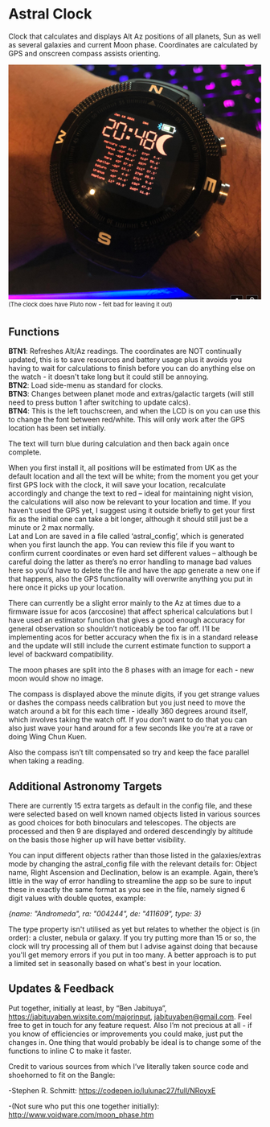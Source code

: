 Astral Clock
============
Clock that calculates and displays Alt Az positions of all planets, Sun as well as several galaxies and current Moon phase. Coordinates are calculated by GPS and onscreen compass assists orienting.

![screenshot](./Example.PNG)  
<sup>(The clock does have Pluto now - felt bad for leaving it out)</sup>

Functions
---------
**BTN1**: Refreshes Alt/Az readings. The coordinates are NOT continually updated, this is to save resources and battery usage plus it avoids you having to wait for calculations to finish before you can do anything else on the watch - it doesn't take long but it could still be annoying.  
**BTN2**: Load side-menu as standard for clocks.  
**BTN3**: Changes between planet mode and extras/galactic targets (will still need to press button 1 after switching to update calcs).  
**BTN4**: This is the left touchscreen, and when the LCD is on you can use this to change the font between red/white. This will only work after the GPS location has been set initially.  

The text will turn blue during calculation and then back again once complete.

When you first install it, all positions will be estimated from UK as the default location and all the text will be white; from the moment you get your first GPS lock with the clock, it will save your location, recalculate accordingly and change the text to red – ideal for maintaining night vision, the calculations will also now be relevant to your location and time. If you haven’t used the GPS yet, I suggest using it outside briefly to get your first fix as the initial one can take a bit longer, although it should still just be a minute or 2 max normally.   
Lat and Lon are saved in a file called ‘astral_config’, which is generated when you first launch the app. You can review this file if you want to confirm current coordinates or even hard set different values – although be careful doing the latter as there’s no error handling to manage bad values here so you’d have to delete the file and have the app generate a new one if that happens, also the GPS functionality will overwrite anything you put in here once it picks up your location.

There can currently be a slight error mainly to the Az at times due to a firmware issue for acos (arccosine) that affect spherical calculations but I have used an estimator function that gives a good enough accuracy for general observation so shouldn’t noticeably be too far off. I’ll be implementing acos for better accuracy when the fix is in a standard release and the update will still include the current estimate function to support a level of backward compatibility.

The moon phases are split into the 8 phases with an image for each - new moon would show no image.

The compass is displayed above the minute digits, if you get strange values or dashes the compass needs calibration but you just need to move the watch around a bit for this each time - ideally 360 degrees around itself, which involves taking the watch off. If you don't want to do that you can also just wave your hand around for a few seconds like you're at a rave or doing Wing Chun Kuen.

Also the compass isn’t tilt compensated so try and keep the face parallel when taking a reading.

Additional Astronomy Targets
----------------------------
There are currently 15 extra targets as default in the config file, and these were selected based on well known named objects listed in various sources as good choices for both binoculars and telescopes. The objects are processed and then 9 are displayed and ordered descendingly by altitude on the basis those higher up will have better visibility.

You can input different objects rather than those listed in the galaxies/extras mode by changing the astral_config file with the relevant details for: Object name, Right Ascension and Declination, below is an example. Again, there’s little in the way of error handling to streamline the app so be sure to input these in exactly the same format as you see in the file, namely signed 6 digit values with double quotes, example:

*{name: "Andromeda", ra: "004244", de: "411609", type: 3}*

The type property isn't utilised as yet but relates to whether the object is (in order): a cluster, nebula or galaxy. If you try putting more than 15 or so, the clock will try processing all of them but I advise against doing that because you'll get memory errors if you put in too many. A better approach is to put a limited set in seasonally based on what's best in your location.

Updates & Feedback
------------------
Put together, initially at least, by “Ben Jabituya”, https://jabituyaben.wixsite.com/majorinput, jabituyaben@gmail.com. Feel free to get in touch for any feature request. Also I’m not precious at all - if you know of efficiencies or improvements you could make, just put the changes in. One thing that would probably be ideal is to change some of the functions to inline C to make it faster.

Credit to various sources from which I’ve literally taken source code and shoehorned to fit on the Bangle:

-Stephen R. Schmitt:
https://codepen.io/lulunac27/full/NRoyxE

-(Not sure who put this one together initially):
http://www.voidware.com/moon_phase.htm

